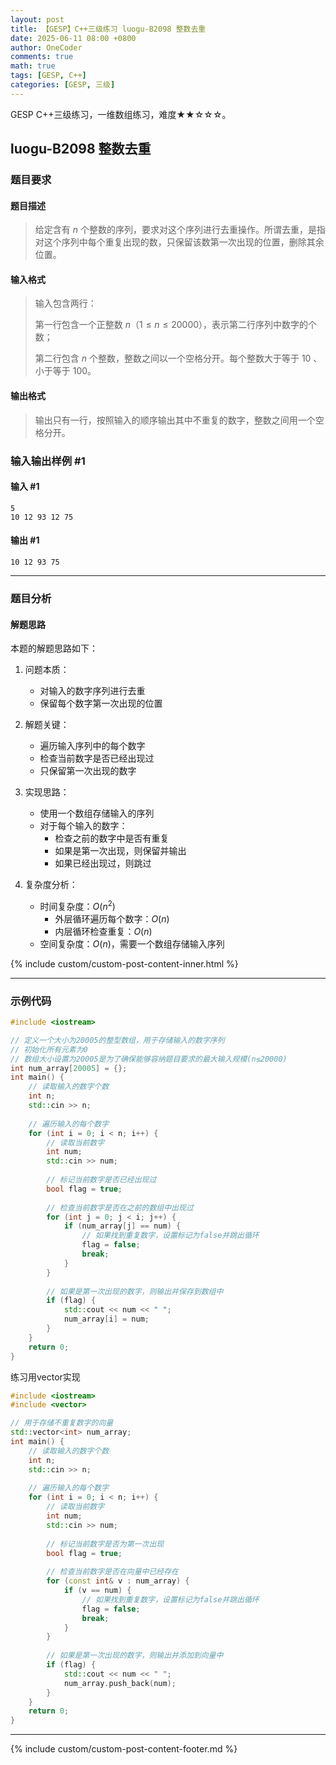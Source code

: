 ```yaml
---
layout: post
title: 【GESP】C++三级练习 luogu-B2098 整数去重
date: 2025-06-11 08:00 +0800
author: OneCoder
comments: true
math: true
tags: [GESP, C++]
categories: [GESP, 三级]
---
```

GESP C++三级练习，一维数组练习，难度★★☆☆☆。

<!--more-->

## luogu-B2098 整数去重

### 题目要求

#### 题目描述

>给定含有 $n$ 个整数的序列，要求对这个序列进行去重操作。所谓去重，是指对这个序列中每个重复出现的数，只保留该数第一次出现的位置，删除其余位置。

#### 输入格式

>输入包含两行：
>
>第一行包含一个正整数 $n$（$1 \le n \le 20000$），表示第二行序列中数字的个数；
>
>第二行包含 $n$ 个整数，整数之间以一个空格分开。每个整数大于等于 $10$ 、小于等于 $100$。

#### 输出格式

>输出只有一行，按照输入的顺序输出其中不重复的数字，整数之间用一个空格分开。

### 输入输出样例 #1

#### 输入 #1

```plaintext
5
10 12 93 12 75
```

#### 输出 #1

```plaintext
10 12 93 75
```

---

### 题目分析

#### 解题思路

本题的解题思路如下：

1. 问题本质：
   - 对输入的数字序列进行去重
   - 保留每个数字第一次出现的位置

2. 解题关键：
   - 遍历输入序列中的每个数字
   - 检查当前数字是否已经出现过
   - 只保留第一次出现的数字

3. 实现思路：
   - 使用一个数组存储输入的序列
   - 对于每个输入的数字：
     - 检查之前的数字中是否有重复
     - 如果是第一次出现，则保留并输出
     - 如果已经出现过，则跳过

4. 复杂度分析：
   - 时间复杂度：$O(n^2)$
     - 外层循环遍历每个数字：$O(n)$
     - 内层循环检查重复：$O(n)$
   - 空间复杂度：$O(n)$，需要一个数组存储输入序列

{% include custom/custom-post-content-inner.html %}

---

### 示例代码

```cpp
#include <iostream>

// 定义一个大小为20005的整型数组，用于存储输入的数字序列
// 初始化所有元素为0
// 数组大小设置为20005是为了确保能够容纳题目要求的最大输入规模(n≤20000)
int num_array[20005] = {};
int main() {
    // 读取输入的数字个数
    int n;
    std::cin >> n;
    
    // 遍历输入的每个数字
    for (int i = 0; i < n; i++) {
        // 读取当前数字
        int num;
        std::cin >> num;
        
        // 标记当前数字是否已经出现过
        bool flag = true;
        
        // 检查当前数字是否在之前的数组中出现过
        for (int j = 0; j < i; j++) {
            if (num_array[j] == num) {
                // 如果找到重复数字，设置标记为false并跳出循环
                flag = false;
                break;
            }
        }
        
        // 如果是第一次出现的数字，则输出并保存到数组中
        if (flag) {
            std::cout << num << " ";
            num_array[i] = num;
        }
    }
    return 0;
}
```

练习用vector实现

```cpp
#include <iostream>
#include <vector>

// 用于存储不重复数字的向量
std::vector<int> num_array;
int main() {
    // 读取输入的数字个数
    int n;
    std::cin >> n;
    
    // 遍历输入的每个数字
    for (int i = 0; i < n; i++) {
        // 读取当前数字
        int num;
        std::cin >> num;
        
        // 标记当前数字是否为第一次出现
        bool flag = true;
        
        // 检查当前数字是否在向量中已经存在
        for (const int& v : num_array) {
            if (v == num) {
                // 如果找到重复数字，设置标记为false并跳出循环
                flag = false;
                break;
            }
        }
        
        // 如果是第一次出现的数字，则输出并添加到向量中
        if (flag) {
            std::cout << num << " ";
            num_array.push_back(num);
        }
    }
    return 0;
}
```

---

{% include custom/custom-post-content-footer.md %}
